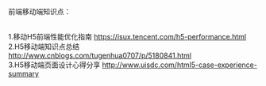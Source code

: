 前端移动端知识点：

<br>1.移动H5前端性能优化指南  https://isux.tencent.com/h5-performance.html
<br>2.H5移动端知识点总结  http://www.cnblogs.com/tugenhua0707/p/5180841.html
<br>3.H5移动端页面设计心得分享  http://www.uisdc.com/html5-case-experience-summary
